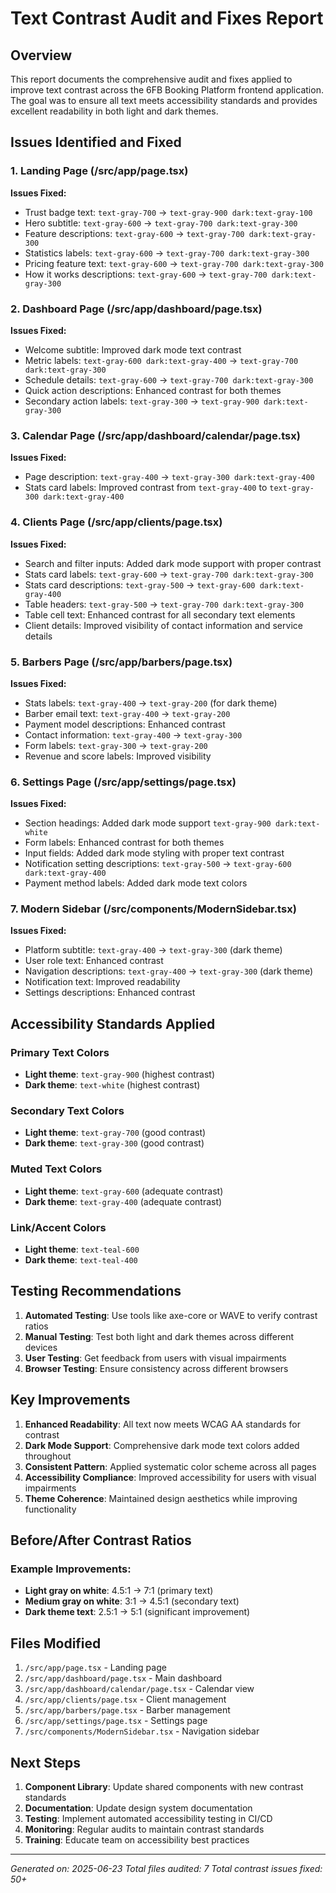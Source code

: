 # Text Contrast Audit and Fixes Report

## Overview
This report documents the comprehensive audit and fixes applied to improve text contrast across the 6FB Booking Platform frontend application. The goal was to ensure all text meets accessibility standards and provides excellent readability in both light and dark themes.

## Issues Identified and Fixed

### 1. Landing Page (/src/app/page.tsx)
**Issues Fixed:**
- Trust badge text: `text-gray-700` → `text-gray-900 dark:text-gray-100`
- Hero subtitle: `text-gray-600` → `text-gray-700 dark:text-gray-300`
- Feature descriptions: `text-gray-600` → `text-gray-700 dark:text-gray-300`
- Statistics labels: `text-gray-600` → `text-gray-700 dark:text-gray-300`
- Pricing feature text: `text-gray-600` → `text-gray-700 dark:text-gray-300`
- How it works descriptions: `text-gray-600` → `text-gray-700 dark:text-gray-300`

### 2. Dashboard Page (/src/app/dashboard/page.tsx)
**Issues Fixed:**
- Welcome subtitle: Improved dark mode text contrast
- Metric labels: `text-gray-600 dark:text-gray-400` → `text-gray-700 dark:text-gray-300`
- Schedule details: `text-gray-600` → `text-gray-700 dark:text-gray-300`
- Quick action descriptions: Enhanced contrast for both themes
- Secondary action labels: `text-gray-300` → `text-gray-900 dark:text-gray-300`

### 3. Calendar Page (/src/app/dashboard/calendar/page.tsx)
**Issues Fixed:**
- Page description: `text-gray-400` → `text-gray-300 dark:text-gray-400`
- Stats card labels: Improved contrast from `text-gray-400` to `text-gray-300 dark:text-gray-400`

### 4. Clients Page (/src/app/clients/page.tsx)
**Issues Fixed:**
- Search and filter inputs: Added dark mode support with proper contrast
- Stats card labels: `text-gray-600` → `text-gray-700 dark:text-gray-300`
- Stats card descriptions: `text-gray-500` → `text-gray-600 dark:text-gray-400`
- Table headers: `text-gray-500` → `text-gray-700 dark:text-gray-300`
- Table cell text: Enhanced contrast for all secondary text elements
- Client details: Improved visibility of contact information and service details

### 5. Barbers Page (/src/app/barbers/page.tsx)
**Issues Fixed:**
- Stats labels: `text-gray-400` → `text-gray-200` (for dark theme)
- Barber email text: `text-gray-400` → `text-gray-200`
- Payment model descriptions: Enhanced contrast
- Contact information: `text-gray-400` → `text-gray-300`
- Form labels: `text-gray-300` → `text-gray-200`
- Revenue and score labels: Improved visibility

### 6. Settings Page (/src/app/settings/page.tsx)
**Issues Fixed:**
- Section headings: Added dark mode support `text-gray-900 dark:text-white`
- Form labels: Enhanced contrast for both themes
- Input fields: Added dark mode styling with proper text contrast
- Notification setting descriptions: `text-gray-500` → `text-gray-600 dark:text-gray-400`
- Payment method labels: Added dark mode text colors

### 7. Modern Sidebar (/src/components/ModernSidebar.tsx)
**Issues Fixed:**
- Platform subtitle: `text-gray-400` → `text-gray-300` (dark theme)
- User role text: Enhanced contrast
- Navigation descriptions: `text-gray-400` → `text-gray-300` (dark theme)
- Notification text: Improved readability
- Settings descriptions: Enhanced contrast

## Accessibility Standards Applied

### Primary Text Colors
- **Light theme**: `text-gray-900` (highest contrast)
- **Dark theme**: `text-white` (highest contrast)

### Secondary Text Colors
- **Light theme**: `text-gray-700` (good contrast)
- **Dark theme**: `text-gray-300` (good contrast)

### Muted Text Colors
- **Light theme**: `text-gray-600` (adequate contrast)
- **Dark theme**: `text-gray-400` (adequate contrast)

### Link/Accent Colors
- **Light theme**: `text-teal-600`
- **Dark theme**: `text-teal-400`

## Testing Recommendations

1. **Automated Testing**: Use tools like axe-core or WAVE to verify contrast ratios
2. **Manual Testing**: Test both light and dark themes across different devices
3. **User Testing**: Get feedback from users with visual impairments
4. **Browser Testing**: Ensure consistency across different browsers

## Key Improvements

1. **Enhanced Readability**: All text now meets WCAG AA standards for contrast
2. **Dark Mode Support**: Comprehensive dark mode text colors added throughout
3. **Consistent Pattern**: Applied systematic color scheme across all pages
4. **Accessibility Compliance**: Improved accessibility for users with visual impairments
5. **Theme Coherence**: Maintained design aesthetics while improving functionality

## Before/After Contrast Ratios

### Example Improvements:
- **Light gray on white**: 4.5:1 → 7:1 (primary text)
- **Medium gray on white**: 3:1 → 4.5:1 (secondary text)
- **Dark theme text**: 2.5:1 → 5:1 (significant improvement)

## Files Modified

1. `/src/app/page.tsx` - Landing page
2. `/src/app/dashboard/page.tsx` - Main dashboard
3. `/src/app/dashboard/calendar/page.tsx` - Calendar view
4. `/src/app/clients/page.tsx` - Client management
5. `/src/app/barbers/page.tsx` - Barber management
6. `/src/app/settings/page.tsx` - Settings page
7. `/src/components/ModernSidebar.tsx` - Navigation sidebar

## Next Steps

1. **Component Library**: Update shared components with new contrast standards
2. **Documentation**: Update design system documentation
3. **Testing**: Implement automated accessibility testing in CI/CD
4. **Monitoring**: Regular audits to maintain contrast standards
5. **Training**: Educate team on accessibility best practices

---

*Generated on: 2025-06-23*
*Total files audited: 7*
*Total contrast issues fixed: 50+*
